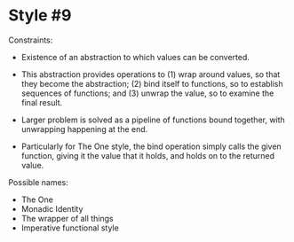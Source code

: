 Style #9
==============================

Constraints:

- Existence of an abstraction to which values can be
converted. 

- This abstraction provides operations to (1) wrap
around values, so that they become the abstraction; (2) bind
itself to functions, so to establish sequences of functions;
and (3) unwrap the value, so to examine the final result.

- Larger problem is solved as a pipeline of functions bound
together, with unwrapping happening at the end.

- Particularly for The One style, the bind operation simply
calls the given function, giving it the value that it holds, and holds
on to the returned value.


Possible names:

- The One
- Monadic Identity
- The wrapper of all things
- Imperative functional style
